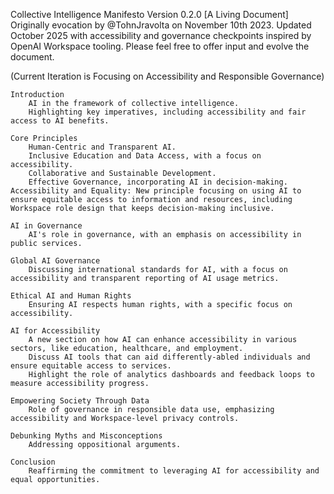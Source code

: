 Collective Intelligence Manifesto Version 0.2.0 [A Living Document]
Originally evocation by @TohnJravolta on November 10th 2023. Updated October 2025 with accessibility and governance checkpoints inspired by OpenAI Workspace tooling.
Please feel free to offer input and evolve the document.

(Current Iteration is Focusing on Accessibility and Responsible Governance)

    Introduction
        AI in the framework of collective intelligence.
        Highlighting key imperatives, including accessibility and fair access to AI benefits.

    Core Principles
        Human-Centric and Transparent AI.
        Inclusive Education and Data Access, with a focus on accessibility.
        Collaborative and Sustainable Development.
        Effective Governance, incorporating AI in decision-making.
    Accessibility and Equality: New principle focusing on using AI to ensure equitable access to information and resources, including Workspace role design that keeps decision-making inclusive.

    AI in Governance
        AI's role in governance, with an emphasis on accessibility in public services.

    Global AI Governance
        Discussing international standards for AI, with a focus on accessibility and transparent reporting of AI usage metrics.

    Ethical AI and Human Rights
        Ensuring AI respects human rights, with a specific focus on accessibility.

    AI for Accessibility
        A new section on how AI can enhance accessibility in various sectors, like education, healthcare, and employment.
        Discuss AI tools that can aid differently-abled individuals and ensure equitable access to services.
        Highlight the role of analytics dashboards and feedback loops to measure accessibility progress.

    Empowering Society Through Data
        Role of governance in responsible data use, emphasizing accessibility and Workspace-level privacy controls.

    Debunking Myths and Misconceptions
        Addressing oppositional arguments.

    Conclusion
        Reaffirming the commitment to leveraging AI for accessibility and equal opportunities.
